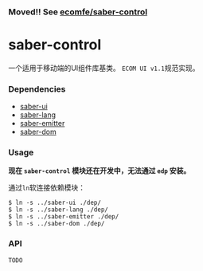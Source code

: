 ### **Moved!!**  See [ecomfe/saber-control](https://github.com/ecomfe/saber-control)


saber-control
===

一个适用于移动端的UI组件库基类。 `ECOM UI v1.1`规范实现。


### Dependencies


+ [saber-ui](https://github.com/ecomfe/saber-ui)
+ [saber-lang](https://github.com/ecomfe/saber-lang)
+ [saber-emitter](https://github.com/ecomfe/saber-emitter)
+ [saber-dom](https://github.com/ecomfe/saber-dom)

### Usage


**现在 `saber-control` 模块还在开发中，无法通过 `edp` 安装。**

通过`ln`软连接依赖模块：

	$ ln -s ../saber-ui ./dep/
	$ ln -s ../saber-lang ./dep/
	$ ln -s ../saber-emitter ./dep/
	$ ln -s ../saber-dom ./dep/


### API

	TODO